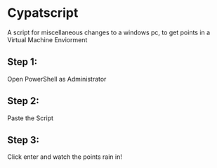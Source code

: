 # Cypatscript
A script for miscellaneous changes to a windows pc, to get points in a Virtual Machine Enviorment

## Step 1:
Open PowerShell as Administrator

## Step 2:
Paste the Script

## Step 3:
Click enter and watch the points rain in!

